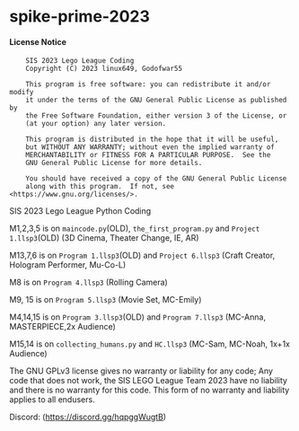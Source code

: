 # spike-prime-2023

#### License Notice

```
    SIS 2023 Lego League Coding
    Copyright (C) 2023 linux649, Godofwar55

    This program is free software: you can redistribute it and/or modify
    it under the terms of the GNU General Public License as published by
    the Free Software Foundation, either version 3 of the License, or
    (at your option) any later version.

    This program is distributed in the hope that it will be useful,
    but WITHOUT ANY WARRANTY; without even the implied warranty of
    MERCHANTABILITY or FITNESS FOR A PARTICULAR PURPOSE.  See the
    GNU General Public License for more details.

    You should have received a copy of the GNU General Public License
    along with this program.  If not, see <https://www.gnu.org/licenses/>.

```

SIS 2023 Lego League Python Coding

M1,2,3,5 is on `maincode.py`(OLD), `the_first_program.py` and `Project 1.llsp3`(OLD) (3D Cinema, Theater Change, IE, AR)

M13,7,6 is on `Program 1.llsp3`(OLD) and `Project 6.llsp3` (Craft Creator, Hologram Performer, Mu-Co-L)

M8 is on `Program 4.llsp3` (Rolling Camera)

M9, 15 is on `Program 5.llsp3` (Movie Set, MC-Emily)

M4,14,15 is on `Program 3.llsp3`(OLD) and `Program 7.llsp3` (MC-Anna, MASTERPIECE,2x Audience)

M15,14 is on `collecting_humans.py` and `HC.llsp3` (MC-Sam, MC-Noah, 1x+1x Audience)

The GNU GPLv3 license gives no warranty or liability for any code; Any code that does not work, the SIS LEGO League Team 2023
have no liability and there is no warranty for this code. This form of no warranty and liability applies to all endusers.

Discord: (https://discord.gg/hqpggWugtB)
